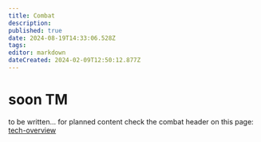 ```yaml
---
title: Combat
description: 
published: true
date: 2024-08-19T14:33:06.528Z
tags: 
editor: markdown
dateCreated: 2024-02-09T12:50:12.877Z
---
```


# soon TM
to be written... 
for planned content check the combat header on this page: [tech-overview](/general/tech-overview)